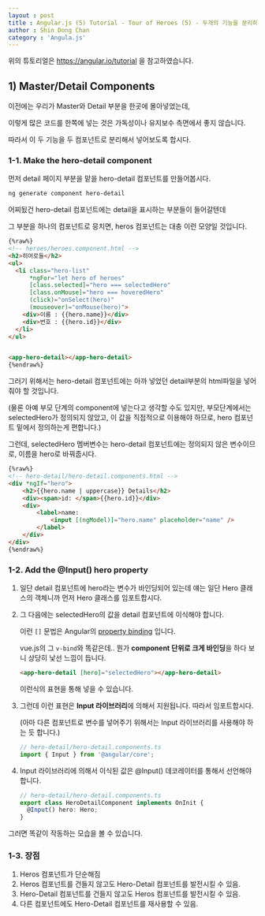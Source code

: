 ```yaml
---
layout : post
title : Angular.js (5) Tutorial - Tour of Heroes (5) - 두개의 기능을 분리하기
author : Shin Dong Chan
category : 'Angula.js'
---
```


위의 튜토리얼은 https://angular.io/tutorial 을 참고하였습니다.

## 1) Master/Detail Components

이전에는 우리가 Master와 Detail 부분을 한곳에 몰아넣었는데,

이렇게 많은 코드를 한쪽에 넣는 것은 가독성이나 유지보수 측면에서 좋지 않습니다.

따라서 이 두 기능을 두 컴포넌트로 분리해서 넣어보도록 합시다.

### 1-1. Make the hero-detail component

먼저 detail 페이지 부분을 맡을 hero-detail 컴포넌트를 만들어봅시다.

```bash
ng generate component hero-detail
```

어찌됬건 hero-detail 컴포넌트에는 detail을 표시하는 부분들이 들어갈텐데

그 부분을 하나의 컴포넌트로 뭉치면, heros 컴포넌트는 대충 이런 모양일 것입니다.

```html
{%raw%}
<!-- heroes/heroes.component.html -->
<h2>히어로들</h2>
<ul>
  <li class="hero-list"
      *ngFor="let hero of heroes"
      [class.selected]="hero === selectedHero"
      [class.onMouse]="hero === hoveredHero"
      (click)="onSelect(hero)"
      (mouseover)="onMouse(hero)">
    <div>이름 : {{hero.name}}</div>
    <div>번호 : {{hero.id}}</div>
  </li>
</ul>


<app-hero-detail></app-hero-detail>
{%endraw%}
```

그러기 위해서는 hero-detail 컴포넌트에는 아까 넣었던 detail부분의 html파일을 넣어줘야 할 것입니다.

(물론 아예 부모 단계의 component에 넣는다고 생각할 수도 있지만, 
부모단계에서는 selectedHero가 정의되지 않았고, 이 값을 직접적으로 이용해야 하므로, hero 컴포넌트 밑에서 정의하는게 편합니다.)

그런데, selectedHero 멤버변수는 hero-detail 컴포넌트에는 정의되지 않은 변수이므로, 이름을 hero로 바꿔줍시다.

```html
{%raw%}
<!-- hero-detail/hero-detail.components.html -->
<div *ngIf="hero">
    <h2>{{hero.name | uppercase}} Details</h2>
    <div><span>id: </span>{{hero.id}}</div>
    <div>
        <label>name:
            <input [(ngModel)]="hero.name" placeholder="name" />
        </label>
    </div>
</div>
{%endraw%}
```


### 1-2. Add the @Input() hero property

1. 일단 detail 컴포넌트에 hero라는 변수가 바인딩되어 있는데 얘는 일단 Hero 클래스의 객체니까 먼저 Hero 클래스를 임포트합시다.

2. 그 다음에는 selectedHero의 값을 detail 컴포넌트에 이식해야 합니다.

   이런 `[]` 문법은 Angular의 [property binding](<https://angular.io/guide/template-syntax#property-binding>) 입니다.

   vue.js의 그 `v-bind`와 똑같은데.. 뭔가 **component 단위로 크게 바인딩**을 하다 보니 상당히 낯선 느낌이 듭니다.

   ```html
   <app-hero-detail [hero]="selectedHero"></app-hero-detail>
   ```

   이런식의 표현을 통해 넣을 수 있습니다.

3. 그런데 이런 표현은 **Input 라이브러리**에 의해서 지원됩니다. 따라서 임포트합시다.

   (아마 다른 컴포넌트로 변수를 넣어주기 위해서는 Input 라이브러리를 사용해야 하는 듯 합니다.)

   ```typescript
   // hero-detail/hero-detail.components.ts
   import { Input } from '@angular/core';
   ```

4. Input 라이브러리에 의해서 이식된 값은 @Input() 데코레이터를 통해서 선언해야 합니다.

   ```typescript
   // hero-detail/hero-detail.components.ts
   export class HeroDetailComponent implements OnInit {
     @Input() hero: Hero;
   }
   ```

그러면 똑같이 작동하는 모습을 볼 수 있습니다.

### 1-3. 장점

1. Heros 컴포넌트가 단순해짐
2. Heros 컴포넌트를 건들지 않고도 Hero-Detail 컴포넌트를 발전시킬 수 있음.
3. Hero-Detail 컴포넌트를 건들지 않고도 Heros 컴포넌트를 발전시킬 수 있음.
4. 다른 컴포넌트에도 Hero-Detail 컴포넌트를 재사용할 수 있음.

